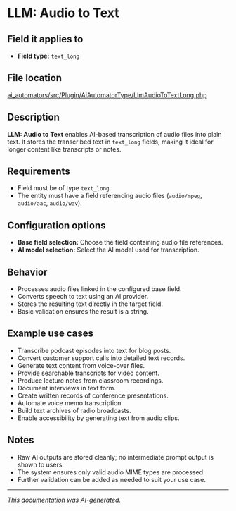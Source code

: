 # LLM: Audio to Text

## Field it applies to

- **Field type:** `text_long`

## File location

[ai_automators/src/Plugin/AiAutomatorType/LlmAudioToTextLong.php](https://git.drupalcode.org/project/ai/-/blob/1.2.x/modules/ai_automators/src/Plugin/AiAutomatorType/LlmAudioToTextLong.php?ref_type=heads)

## Description

**LLM: Audio to Text** enables AI-based transcription of audio files into plain text.
It stores the transcribed text in `text_long` fields, making it ideal for longer content like transcripts or notes.

## Requirements

- Field must be of type `text_long`.
- The entity must have a field referencing audio files (`audio/mpeg`, `audio/aac`, `audio/wav`).

## Configuration options

- **Base field selection:** Choose the field containing audio file references.
- **AI model selection:** Select the AI model used for transcription.

## Behavior

- Processes audio files linked in the configured base field.
- Converts speech to text using an AI provider.
- Stores the resulting text directly in the target field.
- Basic validation ensures the result is a string.

## Example use cases

- Transcribe podcast episodes into text for blog posts.
- Convert customer support calls into detailed text records.
- Generate text content from voice-over files.
- Provide searchable transcripts for video content.
- Produce lecture notes from classroom recordings.
- Document interviews in text form.
- Create written records of conference presentations.
- Automate voice memo transcription.
- Build text archives of radio broadcasts.
- Enable accessibility by generating text from audio clips.

## Notes

- Raw AI outputs are stored cleanly; no intermediate prompt output is shown to users.
- The system ensures only valid audio MIME types are processed.
- Further validation can be added as needed to suit your use case.

---

*This documentation was AI-generated.*
